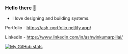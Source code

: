 ### Hello there 👋

- I love designing and building systems.

Portfolio - https://ash-portfolio.netlify.app/

LinkedIn - https://www.linkedin.com/in/ashwinkumarpillai/

[![My GitHub stats](https://github-readme-stats.vercel.app/api?username=AshwinkumarPillai&theme=synthwave)](https://github.com/AshwinkumarPillai/github-readme-stats)

<!--
**AshwinkumarPillai/AshwinkumarPillai** is a ✨ _special_ ✨ repository because its `README.md` (this file) appears on your GitHub profile.

Here are some ideas to get you started:

- 🔭 I’m currently working on ...
- 🌱 I’m currently learning ...
- 👯 I’m looking to collaborate on ...
- 🤔 I’m looking for help with ...
- 💬 Ask me about ...
- 📫 How to reach me: ...
- 😄 Pronouns: ...
- ⚡ Fun fact: ...
-->
